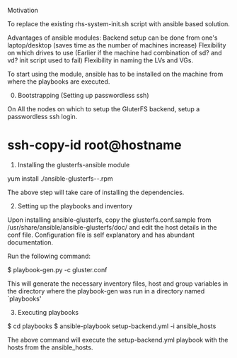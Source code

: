 Motivation
 
To replace the existing rhs-system-init.sh script with ansible based solution.
 
Advantages of ansible modules:
Backend setup can be done from one's laptop/desktop (saves time as the number of machines increase)
Flexibility on which drives to use (Earlier if the machine had combination of sd? and vd? init script used to fail)
Flexibility in naming the LVs and VGs.
 
To start using the module, ansible has to be installed on the machine from where
the playbooks are executed.

0. Bootstrapping (Setting up passwordless ssh)
 
On All the nodes on which to setup the GluterFS backend, setup a passwordless ssh login.

  # ssh-copy-id root@hostname
 
1. Installing the glusterfs-ansible module
 
  yum install ./ansible-glusterfs-*-*.rpm
 
The above step will take care of installing the dependencies.
 
2. Setting up the playbooks and inventory
 
Upon installing ansible-glusterfs, copy the glusterfs.conf.sample from
/usr/share/ansible/ansible-glusterfs/doc/ and edit the host details in the conf
file. Configuration file is self explanatory and has abundant documentation.
 
Run the following command:
 
$ playbook-gen.py -c gluster.conf
 
This will generate the necessary inventory files, host and group variables in
the directory where the playbook-gen was run in a directory named `playbooks'
 
 
3. Executing playbooks
 
  $ cd playbooks
  $ ansible-playbook setup-backend.yml -i ansible_hosts
 
  The above command will execute the setup-backend.yml playbook with the
  hosts from the ansible_hosts.

